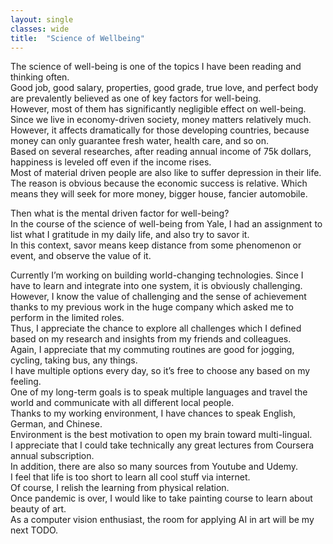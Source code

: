 ```yaml
---
layout: single
classes: wide
title:  "Science of Wellbeing"
---
```


The science of well-being is one of the topics I have been reading and thinking often. \
Good job, good salary, properties, good grade, true love, and perfect body are prevalently believed as one of key factors for well-being. \
However, most of them has significantly negligible effect on well-being.  \
Since we live in economy-driven society, money matters relatively much.  \
However, it affects dramatically for those developing countries, because money can only guarantee fresh water, health care, and so on.  \
Based on several researches, after reading annual income of 75k dollars, happiness is leveled off even if the income rises. \
Most of material driven people are also like to suffer depression in their life.  \
The reason is obvious because the economic success is relative. Which means they will seek for more money, bigger house, fancier automobile. 

Then what is the mental driven factor for well-being?  \
In the course of the science of well-being from Yale, I had an assignment to list what I gratitude in my daily life, and also try to savor it.  \
In this context, savor means keep distance from some phenomenon or event, and observe the value of it. 

Currently I’m working on building world-changing technologies. Since I have to learn and integrate into one system, it is obviously challenging. \
However, I know the value of challenging and the sense of achievement thanks to my previous work in the huge company which asked me to perform in the limited roles. \
Thus, I appreciate the chance to explore all challenges which I defined based on my research and insights from my friends and colleagues. \
Again, I appreciate that my commuting routines are good for jogging, cycling, taking bus, any things.  \
I have multiple options every day, so it’s free to choose any based on my feeling. \
One of my long-term goals is to speak multiple languages and travel the world and communicate with all different local people.  \
Thanks to my working environment, I have chances to speak English, German, and Chinese.  \
Environment is the best motivation to open my brain toward multi-lingual.  \
I appreciate that I could take technically any great lectures from Coursera annual subscription.  \
In addition, there are also so many sources from Youtube and Udemy.  \
I feel that life is too short to learn all cool stuff via internet.  \
Of course, I relish the learning from physical relation.  \
Once pandemic is over, I would like to take painting course to learn about beauty of art.  \
As a computer vision enthusiast, the room for applying AI in art will be my next TODO.
